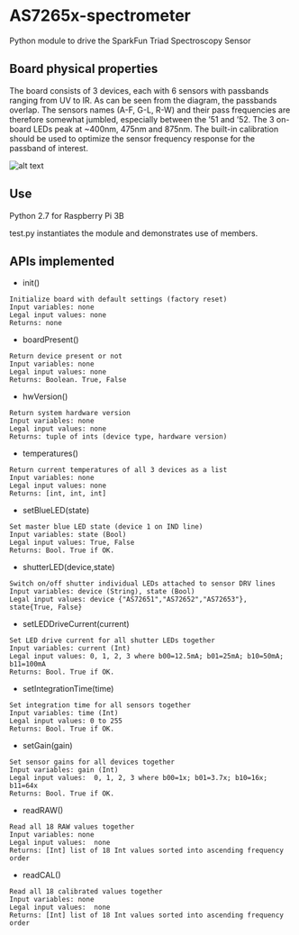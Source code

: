 # AS7265x-spectrometer
Python module to drive the SparkFun Triad Spectroscopy Sensor

## Board physical properties

The board consists of 3 devices, each with 6 sensors with passbands ranging from UV to IR.
As can be seen from the diagram, the passbands overlap. The sensors names (A-F, G-L, R-W) and their pass frequencies are therefore somewhat jumbled, especially between the ’51 and ’52.
The 3 on-board LEDs peak at ~400nm, 475nm and 875nm. The built-in calibration should be used to optimize the sensor frequency response for the passband of interest.

![alt text](https://i.postimg.cc/T3DrFKcw/spectrum.png)

## Use

Python 2.7 for Raspberry Pi 3B

test.py instantiates the module and demonstrates use of members.

## APIs implemented

- init()
```
Initialize board with default settings (factory reset)
Input variables: none
Legal input values: none
Returns: none
```
- boardPresent()
```
Return device present or not
Input variables: none
Legal input values: none
Returns: Boolean. True, False
```
- hwVersion()
```
Return system hardware version
Input variables: none
Legal input values: none
Returns: tuple of ints (device type, hardware version)
```
- temperatures()
```
Return current temperatures of all 3 devices as a list
Input variables: none
Legal input values: none
Returns: [int, int, int]
```
- setBlueLED(state)
```
Set master blue LED state (device 1 on IND line)
Input variables: state (Bool)
Legal input values: True, False
Returns: Bool. True if OK.
```
- shutterLED(device,state)
```
Switch on/off shutter individual LEDs attached to sensor DRV lines
Input variables: device (String), state (Bool)
Legal input values: device {"AS72651","AS72652","AS72653"}, state{True, False}
```
- setLEDDriveCurrent(current)
```
Set LED drive current for all shutter LEDs together
Input variables: current (Int)
Legal input values: 0, 1, 2, 3 where b00=12.5mA; b01=25mA; b10=50mA; b11=100mA
Returns: Bool. True if OK.
```
- setIntegrationTime(time)
```
Set integration time for all sensors together
Input variables: time (Int)
Legal input values: 0 to 255
Returns: Bool. True if OK.
```

- setGain(gain)
```
Set sensor gains for all devices together
Input variables: gain (Int) 
Legal input values:  0, 1, 2, 3 where b00=1x; b01=3.7x; b10=16x; b11=64x
Returns: Bool. True if OK.
```
- readRAW()
```
Read all 18 RAW values together
Input variables: none
Legal input values:  none
Returns: [Int] list of 18 Int values sorted into ascending frequency order
```
- readCAL()
```
Read all 18 calibrated values together
Input variables: none
Legal input values:  none
Returns: [Int] list of 18 Int values sorted into ascending frequency order
```
